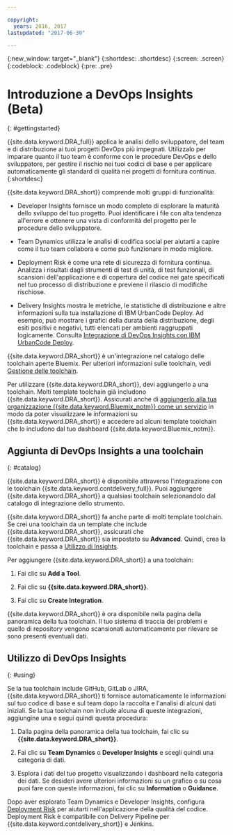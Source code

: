 ```yaml
---

copyright:
  years: 2016, 2017
lastupdated: "2017-06-30"

---
```


{:new_window: target="_blank"}
{:shortdesc: .shortdesc}
{:screen: .screen}
{:codeblock: .codeblock}
{:pre: .pre}

# Introduzione a DevOps Insights (Beta)
{: #gettingstarted}

{{site.data.keyword.DRA_full}} applica le analisi dello sviluppatore, del team e di distribuzione ai tuoi progetti DevOps più impegnati. Utilizzalo per imparare quanto il tuo team è conforme con le procedure DevOps e dello sviluppatore, per gestire il rischio nei tuoi codici di base e per applicare automaticamente gli standard di qualità nei progetti di fornitura continua.
{:shortdesc}

{{site.data.keyword.DRA_short}} comprende molti gruppi di funzionalità:

   * Developer Insights fornisce un modo completo di esplorare la maturità dello sviluppo del tuo progetto. Puoi identificare i file con alta tendenza all'errore e ottenere una vista di conformità del progetto per le procedure dello sviluppatore.

   * Team Dynamics utilizza le analisi di codifica social per aiutarti a capire come il tuo team collabora e come può funzionare in modo migliore.

   * Deployment Risk è come una rete di sicurezza di fornitura continua. Analizza i risultati dagli strumenti di test di unità, di test funzionali, di scansioni dell'applicazione e di copertura del codice nei gate specificati nel tuo processo di distribuzione e previene il rilascio di modifiche rischiose.

   * Delivery Insights mostra le metriche, le statistiche di distribuzione e altre informazioni sulla tua installazione di IBM UrbanCode Deploy. Ad esempio, può mostrare i grafici della durata della distribuzione, degli esiti positivi e negativi, tutti elencati per ambienti raggruppati logicamente. Consulta [Integrazione di DevOps Insights con IBM UrbanCode Deploy](/docs/services/DevOpsInsights/uc_insights_overview.html).

{{site.data.keyword.DRA_short}} è un'integrazione nel catalogo delle toolchain aperte Bluemix. Per ulteriori informazioni sulle toolchain, vedi [Gestione delle toolchain](/docs/services/ContinuousDelivery/toolchains_working.html).

Per utilizzare {{site.data.keyword.DRA_short}}, devi aggiungerlo a una toolchain. Molti template toolchain già includono {{site.data.keyword.DRA_short}}. Assicurati anche di [aggiungerlo alla tua organizzazione {{site.data.keyword.Bluemix_notm}} come un servizio](/docs/services/reqnsi.html) in modo da poter visualizzare le informazioni su {{site.data.keyword.DRA_short}} e accedere ad alcuni template toolchain che lo includono dal tuo dashboard {{site.data.keyword.Bluemix_notm}}.  

## Aggiunta di DevOps Insights a una toolchain
{: #catalog}

{{site.data.keyword.DRA_short}} è disponibile attraverso l'integrazione con le toolchain {{site.data.keyword.contdelivery_full}}. Puoi aggiungere {{site.data.keyword.DRA_short}} a qualsiasi toolchain selezionandolo dal catalogo di integrazione dello strumento.

{{site.data.keyword.DRA_short}} fa anche parte di molti template toolchain. Se crei una toolchain da un template che include {{site.data.keyword.DRA_short}}, assicurati che {{site.data.keyword.DRA_short}} sia impostato su **Advanced**. Quindi, crea la toolchain e passa a [Utilizzo di Insights](/docs/services/DevOpsInsights/index.html#using).

Per aggiungere {{site.data.keyword.DRA_short}} a una toolchain:

1. Fai clic su **Add a Tool**.

2. Fai clic su **{{site.data.keyword.DRA_short}}**.

3. Fai clic su **Create Integration**.

{{site.data.keyword.DRA_short}} è ora disponibile nella pagina della panoramica della tua toolchain. Il tuo sistema di traccia dei problemi e quello di repository vengono scansionati automaticamente per rilevare se sono presenti eventuali dati. 

## Utilizzo di DevOps Insights
{: #using}

Se la tua toolchain include GitHub, GitLab o JIRA, {{site.data.keyword.DRA_short}} ti fornisce automaticamente le informazioni sul tuo codice di base e sul team dopo la raccolta e l'analisi di alcuni dati iniziali. Se la tua toolchain non include alcuna di queste integrazioni, aggiungine una e segui quindi questa procedura:

1. Dalla pagina della panoramica della tua toolchain, fai clic su **{{site.data.keyword.DRA_short}}**.

2. Fai clic su **Team Dynamics** o **Developer Insights** e scegli quindi una categoria di dati. 

3. Esplora i dati del tuo progetto visualizzando i dashboard nella categoria dei dati. Se desideri avere ulteriori informazioni su un grafico o su cosa puoi fare con queste informazioni, fai clic su **Information** o **Guidance**.

Dopo aver esplorato Team Dynamics e Developer Insights, configura [Deployment Risk](/docs/services/DevOpsInsights/about_risk.html) per aiutarti nell'applicazione della qualità del codice. Deployment Risk è compatibile con Delivery Pipeline per {{site.data.keyword.contdelivery_short}} e Jenkins.
